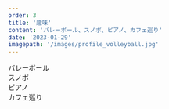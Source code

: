 ```yaml
---
order: 3
title: '趣味'
content: 'バレーボール、スノボ、ピアノ、カフェ巡り'
date: '2023-01-29'
imagepath: '/images/profile_volleyball.jpg'
---
```


バレーボール <br>
スノボ <br>
ピアノ <br>
カフェ巡り <br>

